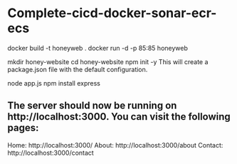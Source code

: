 # Complete-cicd-docker-sonar-ecr-ecs
docker build -t honeyweb .
docker run -d -p 85:85 honeyweb

mkdir honey-website
cd honey-website
npm init -y
This will create a package.json file with the default configuration.

node app.js
npm install express


## The server should now be running on http://localhost:3000. You can visit the following pages:

Home: http://localhost:3000/
About: http://localhost:3000/about
Contact: http://localhost:3000/contact